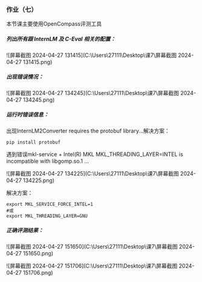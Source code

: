 ### 作业（七）

本节课主要使用OpenCompass评测工具

##### 列出所有跟 InternLM 及 C-Eval 相关的配置：

![屏幕截图 2024-04-27 131415](C:\Users\27111\Desktop\课7\屏幕截图 2024-04-27 131415.png)

##### 出现错误情况：

![屏幕截图 2024-04-27 134245](C:\Users\27111\Desktop\课7\屏幕截图 2024-04-27 134245.png)

##### 运行时错误信息：

出现InternLM2Converter requires the protobuf library...解决方案：

```
pip install protobuf
```

遇到错误mkl-service + Intel(R) MKL MKL_THREADING_LAYER=INTEL is incompatible with libgomp.so.1 ... 

![屏幕截图 2024-04-27 134225](C:\Users\27111\Desktop\课7\屏幕截图 2024-04-27 134225.png)

解决方案：

```
export MKL_SERVICE_FORCE_INTEL=1
#或
export MKL_THREADING_LAYER=GNU
```

##### 正确评测结果：

![屏幕截图 2024-04-27 151650](C:\Users\27111\Desktop\课7\屏幕截图 2024-04-27 151650.png)

![屏幕截图 2024-04-27 151706](C:\Users\27111\Desktop\课7\屏幕截图 2024-04-27 151706.png)